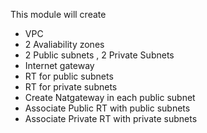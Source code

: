 This module will create 
- VPC 
- 2 Avaliability zones 
- 2 Public subnets , 2 Private Subnets 
- Internet gateway 
- RT for public subnets
- RT for private subnets  
- Create Natgateway in each public subnet
- Associate Public RT with public subnets 
- Associate Private RT with private subnets  


